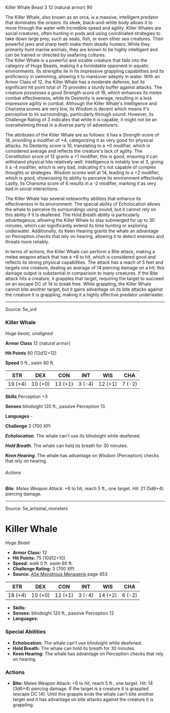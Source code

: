 <MonsterName/>Killer Whale</MonsterName>
<CreatureType/>Beast</CreatureType>
<CR/>3</CR>
<AC/>12 (natural armor)</AC>
<HP/>90</HP>
<summary>The Killer Whale, also known as an orca, is a massive, intelligent predator that dominates the oceans. Its sleek, black-and-white body allows it to move through the water with incredible speed and agility. Killer Whales are social creatures, often hunting in pods and using coordinated strategies to take down large prey, such as seals, fish, or even other sea creatures. Their powerful jaws and sharp teeth make them deadly hunters. While they primarily hunt marine animals, they are known to be highly intelligent and can be trained or directed by seafaring cultures.</summary>

<summary>The Killer Whale is a powerful and sizable creature that falls into the category of Huge Beasts, making it a formidable opponent in aquatic environments. Its strengths lie in its impressive grappling capabilities and its proficiency in swimming, allowing it to maneuver adeptly in water. With an Armor Class of 12, the Killer Whale has a moderate defense, but its significant hit point total of 75 provides a sturdy buffer against attacks. The creature possesses a good Strength score of 18, which enhances its melee combat effectiveness, while its Dexterity is average, resulting in a less impressive agility in combat. Although the Killer Whale's Intelligence and Charisma scores are very low, its Wisdom is decent which means it's perceptive to its surroundings, particularly through sound. However, its Challenge Rating of 3 indicates that while it is capable, it might not be an overwhelming threat in a diverse party of adventurers.</summary>

<detail>

The attributes of the Killer Whale are as follows: it has a Strength score of 18, providing a modifier of +4, categorizing it as very good for physical attacks. Its Dexterity score is 10, translating to a +0 modifier, which is considered average and reflects the creature's lack of agility. The Constitution score of 12 grants a +1 modifier; this is good, ensuring it can withstand physical hits relatively well. Intelligence is notably low at 3, giving it a -4 modifier, which is very bad, indicating it's not capable of complex thoughts or strategies. Wisdom scores well at 14, leading to a +2 modifier, which is good, showcasing its ability to perceive its environment effectively. Lastly, its Charisma score of 6 results in a -2 modifier, marking it as very bad in social interactions.

The Killer Whale has several noteworthy abilities that enhance its effectiveness in its environment. The special ability of Echolocation allows the whale to perceive its surroundings using sound, but it cannot rely on this ability if it is deafened. The Hold Breath ability is particularly advantageous, allowing the Killer Whale to stay submerged for up to 30 minutes, which can significantly extend its time hunting or exploring underwater. Additionally, its Keen Hearing grants the whale an advantage on Perception checks that rely on hearing, allowing it to detect enemies and threats more reliably.

In terms of actions, the Killer Whale can perform a Bite attack, making a melee weapon attack that has a +6 to hit, which is considered good and reflects its strong physical capabilities. The attack has a reach of 5 feet and targets one creature, dealing an average of 14 piercing damage on a hit; this damage output is substantial in comparison to many creatures. If the Bite attack hits a creature, it grapples that target, requiring the target to succeed on an escape DC of 14 to break free. While grappling, the Killer Whale cannot bite another target, but it gains advantage on its bite attacks against the creature it is grappling, making it a highly effective predator underwater.</detail>



---

Source: 5e_srd

### Killer Whale

*Huge beast, unaligned*

**Armor Class** 12 (natural armor)

**Hit Points** 90 (12d12+12)

**Speed** 0 ft., swim 60 ft.

| STR     | DEX     | CON     | INT    | WIS     | CHA    |
|---------|---------|---------|--------|---------|--------|
| 19 (+4) | 10 (+0) | 13 (+1) | 3 (-4) | 12 (+1) | 7 (-2) |

**Skills** Perception +3

**Senses** blindsight 120 ft., passive Perception 13

**Languages** -

**Challenge** 3 (700 XP)

***Echolocation***. The whale can't use its blindsight while deafened.

***Hold Breath***. The whale can hold its breath for 30 minutes.

***Keen Hearing***. The whale has advantage on Wisdom (Perception) checks that rely on hearing.

###### Actions

***Bite***. *Melee Weapon Attack:* +6 to hit, reach 5 ft., one target. *Hit:* 21 (5d6+4) piercing damage.



---

Source: 5e_artisinal_monsters

# Killer Whale

*Huge* *Beast*

- **Armor Class:** 12
- **Hit Points:** 75 (10d12+10)
- **Speed:** walk 0 ft. swim 60 ft.
- **Challenge Rating:** 3 (700 XP)
- **Source:** [A5e Monstrous Menagerie](https://enpublishingrpg.com/products/level-up-monstrous-menagerie-a5e) page 453

| STR | DEX | CON | INT | WIS | CHA |
| --- | --- | --- | --- | --- | --- |
| 18 (+4) | 10 (+0) | 12 (+1) | 3 (-4) | 14 (+2) | 6 (-2) |

- **Skills:** 
- **Senses:** blindsight 120 ft., passive Perception 12
- **Languages:** 

### Special Abilities

- **Echolocation:** The whale can't use blindsight while deafened.
- **Hold Breath:** The whale can hold its breath for 30 minutes.
- **Keen Hearing:** The whale has advantage on Perception checks that rely on hearing.

### Actions

- **Bite:** Melee Weapon Attack: +6 to hit, reach 5 ft., one target. Hit: 14 (3d6+4) piercing damage. If the target is a creature  it is grappled (escape DC 14). Until this grapple ends  the whale can't bite another target and it has advantage on bite attacks against the creature it is grappling.




